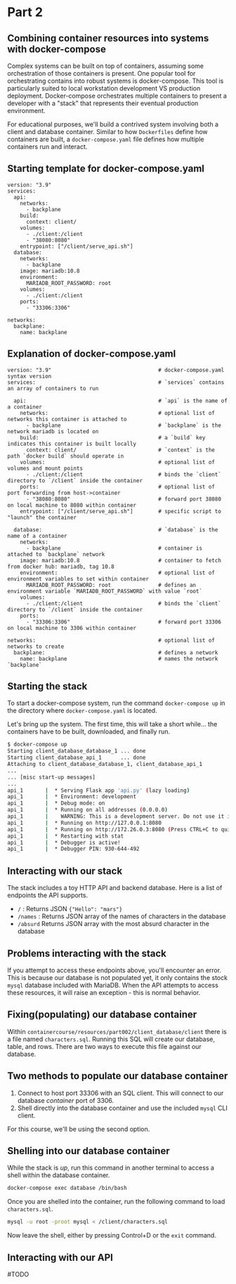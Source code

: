 # Part 2
## Combining container resources into systems with docker-compose

Complex systems can be built on top of containers, assuming some orchestration of those containers is present. One popular tool for orchestrating contains into robust systems is docker-compose. This tool is particularly suited to local workstation development VS production deployment.  Docker-compose orchestrates multiple containers to present a developer with a "stack" that represents their eventual production environment.

For educational purposes, we'll build a contrived system involving both a client and database container. Similar to how `Dockerfiles` define how containers are built, a `docker-compose.yaml` file defines how multiple containers run and interact.

## Starting template for docker-compose.yaml

```
version: "3.9"
services:
  api:
    networks:
      - backplane
    build:
      context: client/
    volumes:
      - ./client:/client
      - "38080:8080"
    entrypoint: ["/client/serve_api.sh"]
  database:
    networks:
      - backplane
    image: mariadb:10.8
    environment:
      MARIADB_ROOT_PASSWORD: root
    volumes:
      - ./client:/client
    ports:
      - "33306:3306"

networks:
  backplane:
    name: backplane
```

## Explanation of docker-compose.yaml

```
version: "3.9"                                  # docker-compose.yaml syntax version
services:                                       # `services` contains an array of containers to run 

  api:                                          # `api` is the name of a container
    networks:                                   # optional list of networks this container is attached to
      - backplane                               # `backplane` is the network mariadb is located on
    build:                                      # a `build` key indicates this container is built locally
      context: client/                          # `context` is the path `docker build` should operate in
    volumes:                                    # optional list of volumes and mount points
      - ./client:/client                        # binds the `client` directory to `/client` inside the container
    ports:                                      # optional list of port forwarding from host->container
      - "38080:8080"                            # forward port 38080 on local machine to 8080 within container
    entrypoint: ["/client/serve_api.sh"]        # specific script to "launch" the container

  database:                                     # `database` is the name of a container
    networks:
      - backplane                               # container is attached to `backplane` network
    image: mariadb:10.8                         # container to fetch from docker hub: mariadb, tag 10.8
    environment:                                # optional list of environment variables to set within container
      MARIADB_ROOT_PASSWORD: root               # defines an environment variable `MARIADB_ROOT_PASSWORD` with value `root`
    volumes:
      - ./client:/client                        # binds the `client` directory to `/client` inside the container
    ports:
      - "33306:3306"                            # forward port 33306 on local machine to 3306 within container

networks:                                       # optional list of networks to create
  backplane:                                    # defines a network
    name: backplane                             # names the network `backplane`
```

## Starting the stack

To start a docker-compose system, run the command `docker-compose up` in the directory where `docker-compose.yaml` is located.

Let's bring up the system. The first time, this will take a short while... the containers have to be built, downloaded, and finally run.

```bash
$ docker-compose up
Starting client_database_database_1 ... done
Starting client_database_api_1      ... done
Attaching to client_database_database_1, client_database_api_1
...
... [misc start-up messages]
...
api_1       |  * Serving Flask app 'api.py' (lazy loading)
api_1       |  * Environment: development
api_1       |  * Debug mode: on
api_1       |  * Running on all addresses (0.0.0.0)
api_1       |    WARNING: This is a development server. Do not use it in a production deployment.
api_1       |  * Running on http://127.0.0.1:8080
api_1       |  * Running on http://172.26.0.3:8080 (Press CTRL+C to quit)
api_1       |  * Restarting with stat
api_1       |  * Debugger is active!
api_1       |  * Debugger PIN: 930-644-492
```

## Interacting with our stack

The stack includes a toy HTTP API and backend database. Here is a list of endpoints the API supports.

- `/` : Returns JSON `{"Hello": "mars"}`
- `/names` : Returns JSON array of the names of characters in the database
- `/absurd` Returns JSON array with the most absurd character in the database

## Problems interacting with the stack

If you attempt to access these endpoints above, you'll encounter an error. This is because our database is not populated yet, it only contains the stock `mysql` database included with MariaDB. When the API attempts to access these resources, it will raise an exception - this is normal behavior.

## Fixing(populating) our database container

Within `containercourse/resources/part002/client_database/client` there is a file named `characters.sql`. Running this SQL will create our database, table, and rows. There are two ways to execute this file against our database.

## Two methods to populate our database container

1. Connect to host port 33306 with an SQL client. This will connect to our database _container_ port of 3306.
2. Shell directly into the database container and use the included `mysql` CLI client.

For this course, we'll be using the second option.

## Shelling into our database container

While the stack is _up_, run this command in another terminal to access a shell within the database container.

```bash
docker-compose exec database /bin/bash
```

Once you are shelled into the container, run the following command to load `characters.sql`.

```bash
mysql -u root -proot mysql < /client/characters.sql
```

Now leave the shell, either by pressing Control+D or the `exit` command.

## Interacting with our API

#TODO